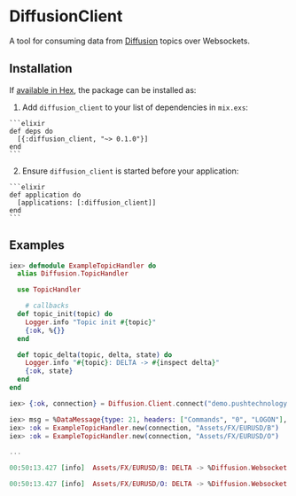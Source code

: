 # DiffusionClient

A tool for consuming data from [Diffusion](https://www.pushtechnology.com/products/diffusio) topics over Websockets.


## Installation

If [available in Hex](https://hex.pm/docs/publish), the package can be installed as:

  1. Add `diffusion_client` to your list of dependencies in `mix.exs`:

    ```elixir
    def deps do
      [{:diffusion_client, "~> 0.1.0"}]
    end
    ```

  2. Ensure `diffusion_client` is started before your application:

    ```elixir
    def application do
      [applications: [:diffusion_client]]
    end
    ```

## Examples

``` elixir
iex> defmodule ExampleTopicHandler do
  alias Diffusion.TopicHandler

  use TopicHandler

    # callbacks
  def topic_init(topic) do
    Logger.info "Topic init #{topic}"
    {:ok, %{}}
  end

  def topic_delta(topic, delta, state) do
    Logger.info "#{topic}: DELTA -> #{inspect delta}"
    {:ok, state}
  end
end

iex> {:ok, connection} = Diffusion.Client.connect("demo.pushtechnology.com", 80, "/diffusion?t=Commands&v=4&ty=WB", 5000, [])

iex> msg = %DataMessage{type: 21, headers: ["Commands", "0", "LOGON"], data: "pass\u{02}password"}
iex> :ok = ExampleTopicHandler.new(connection, "Assets/FX/EURUSD/B")
iex> :ok = ExampleTopicHandler.new(connection, "Assets/FX/EURUSD/O")

...

00:50:13.427 [info]  Assets/FX/EURUSD/B: DELTA -> %Diffusion.Websocket.Protocol.DataMessage{data: "1.4528", headers: ["!j4"], type: 21}

00:50:13.427 [info]  Assets/FX/EURUSD/O: DELTA -> %Diffusion.Websocket.Protocol.DataMessage{data: "1.4530", headers: ["!j5"], type: 21}
```
